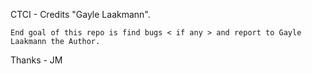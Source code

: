 CTCI - Credits "Gayle Laakmann".

	End goal of this repo is find bugs < if any > and report to Gayle Laakmann the Author.

Thanks - JM

